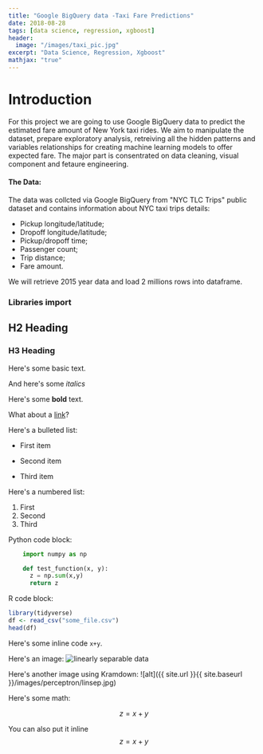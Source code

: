 ```yaml
---
title: "Google BigQuery data -Taxi Fare Predictions"
date: 2018-08-28
tags: [data science, regression, xgboost]
header:
  image: "/images/taxi_pic.jpg"
excerpt: "Data Science, Regression, Xgboost"
mathjax: "true"
---
```


# Introduction

For this project we are going to use Google BigQuery data to predict the estimated fare amount of New York taxi rides. 
We aim to manipulate the dataset, prepare exploratory analysis, retreiving all the hidden patterns and variables relationships for creating machine learning models to offer expected fare.
The major part is consentrated on data cleaning, visual component and fetaure engineering.

#### The Data:

The data was collcted via Google BigQuery from "NYC TLC Trips" public dataset and contains information about NYC taxi trips details:

- Pickup longitude/latitude;
- Dropoff longitude/latitude;
- Pickup/dropoff time;
- Passenger count;
- Trip distance;
- Fare amount. 

We will retrieve 2015 year data and load 2 millions rows into dataframe. 

### Libraries import



## H2 Heading

### H3 Heading

Here's some basic text.

And here's some *italics*

Here's some **bold** text.

What about a [link](https://github.com/dataoptimal)?

Here's a bulleted list:
* First item
+ Second item
- Third item

Here's a numbered list:
1. First
2. Second
3. Third

Python code block:
```python
    import numpy as np

    def test_function(x, y):
      z = np.sum(x,y)
      return z
```

R code block:
```r
library(tidyverse)
df <- read_csv("some_file.csv")
head(df)
```

Here's some inline code `x+y`.

Here's an image:
<img src="{{ site.url }}{{ site.baseurl }}/images/perceptron/linsep.jpg" alt="linearly separable data">

Here's another image using Kramdown:
![alt]({{ site.url }}{{ site.baseurl }}/images/perceptron/linsep.jpg)

Here's some math:

$$z=x+y$$

You can also put it inline $$z=x+y$$

